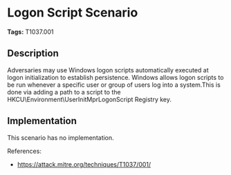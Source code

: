 # Logon Script Scenario

**Tags:** T1037.001

## Description

Adversaries may use Windows logon scripts automatically executed at logon initialization to establish persistence. Windows allows logon scripts to be run whenever a specific user or group of users log into a system.This is done via adding a path to a script to the HKCU\Environment\UserInitMprLogonScript Registry key.

## Implementation

This scenario has no implementation.

References:

- https://attack.mitre.org/techniques/T1037/001/
